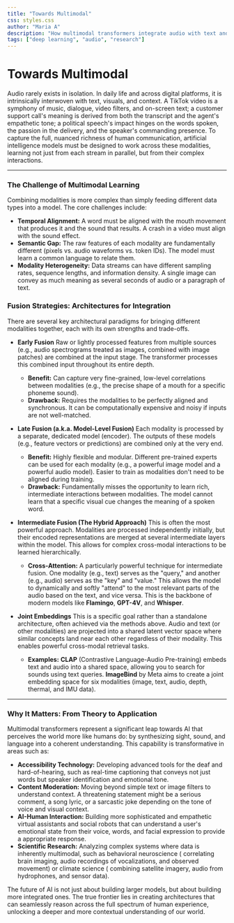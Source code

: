 ```yaml
---
title: "Towards Multimodal"    
css: styles.css
author: "Maria A"
description: "How multimodal transformers integrate audio with text and vision."
tags: ["deep learning", "audio", "research"]
---
```


# Towards Multimodal

Audio rarely exists in isolation. In daily life and across digital platforms, it is intrinsically interwoven with text, visuals, and context. A TikTok video is a symphony of music, dialogue, video filters, and on-screen text; a customer support call's meaning is derived from both the transcript and the agent's empathetic tone; a political speech's impact hinges on the words spoken, the passion in the delivery, and the speaker's commanding presence. To capture the full, nuanced richness of human communication, artificial intelligence models must be designed to work across these modalities, learning not just from each stream in parallel, but from their complex interactions.

---

### **The Challenge of Multimodal Learning**

Combining modalities is more complex than simply feeding different data types into a model. The core challenges include:
*   **Temporal Alignment:** A word must be aligned with the mouth movement that produces it and the sound that results. A crash in a video must align with the sound effect.
*   **Semantic Gap:** The raw features of each modality are fundamentally different (pixels vs. audio waveforms vs. token IDs). The model must learn a common language to relate them.
*   **Modality Heterogeneity:** Data streams can have different sampling rates, sequence lengths, and information density. A single image can convey as much meaning as several seconds of audio or a paragraph of text.

### **Fusion Strategies: Architectures for Integration**

There are several key architectural paradigms for bringing different modalities together, each with its own strengths and trade-offs.

* **Early Fusion**
  Raw or lightly processed features from multiple sources (e.g., audio spectrograms treated as images, combined with image patches) are combined at the input stage. The transformer processes this combined input throughout its entire depth.
  *   **Benefit:** Can capture very fine-grained, low-level correlations between modalities (e.g., the precise shape of a mouth for a specific phoneme sound).
  *   **Drawback:** Requires the modalities to be perfectly aligned and synchronous. It can be computationally expensive and noisy if inputs are not well-matched.

* **Late Fusion (a.k.a. Model-Level Fusion)**
  Each modality is processed by a separate, dedicated model (encoder). The outputs of these models (e.g., feature vectors or predictions) are combined only at the very end.
  *   **Benefit:** Highly flexible and modular. Different pre-trained experts can be used for each modality (e.g., a powerful image model and a powerful audio model). Easier to train as modalities don't need to be aligned during training.
  *   **Drawback:** Fundamentally misses the opportunity to learn rich, intermediate interactions between modalities. The model cannot learn that a specific visual cue changes the meaning of a spoken word.

* **Intermediate Fusion (The Hybrid Approach)**
  This is often the most powerful approach. Modalities are processed independently initially, but their encoded representations are merged at several intermediate layers within the model. This allows for complex cross-modal interactions to be learned hierarchically.
  *   **Cross-Attention:** A particularly powerful technique for intermediate fusion. One modality (e.g., text) serves as the "query," and another (e.g., audio) serves as the "key" and "value." This allows the model to dynamically and softly "attend" to the most relevant parts of the audio based on the text, and vice versa. This is the backbone of modern models like **Flamingo**, **GPT-4V**, and **Whisper**.

* **Joint Embeddings**
  This is a specific goal rather than a standalone architecture, often achieved via the methods above. Audio and text (or other modalities) are projected into a shared latent vector space where similar concepts land near each other regardless of their modality. This enables powerful cross-modal retrieval tasks.
  *   **Examples:** **CLAP** (Contrastive Language-Audio Pre-training) embeds text and audio into a shared space, allowing you to search for sounds using text queries. **ImageBind** by Meta aims to create a joint embedding space for six modalities (image, text, audio, depth, thermal, and IMU data).

---

### **Why It Matters: From Theory to Application**

Multimodal transformers represent a significant leap towards AI that perceives the world more like humans do: by synthesizing sight, sound, and language into a coherent understanding. This capability is transformative in areas such as:

*   **Accessibility Technology:** Developing advanced tools for the deaf and hard-of-hearing, such as real-time captioning that conveys not just words but speaker identification and emotional tone.
*   **Content Moderation:** Moving beyond simple text or image filters to understand context. A threatening statement might be a serious comment, a song lyric, or a sarcastic joke depending on the tone of voice and visual context.
*   **AI-Human Interaction:** Building more sophisticated and empathetic virtual assistants and social robots that can understand a user's emotional state from their voice, words, and facial expression to provide a appropriate response.
*   **Scientific Research:** Analyzing complex systems where data is inherently multimodal, such as behavioral neuroscience ( correlating brain imaging, audio recordings of vocalizations, and observed movement) or climate science ( combining satellite imagery, audio from hydrophones, and sensor data).

The future of AI is not just about building larger models, but about building more integrated ones. The true frontier lies in creating architectures that can seamlessly reason across the full spectrum of human experience, unlocking a deeper and more contextual understanding of our world.